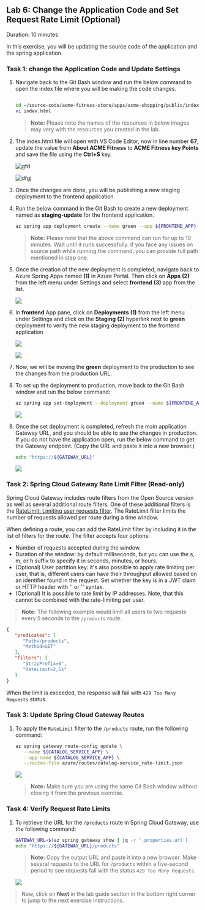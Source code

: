 ## Lab 6: Change the Application Code and Set Request Rate Limit (Optional)

Duration: 10 minutes

  In this exercise, you will be updating the source code of the application and the spring application.

### Task 1: change the Application Code and Update Settings

1. Navigate back to the Git Bash window and run the below command to open the index file where you will be making the code changes. 

   ```bash
   
   cd ~/source-code/acme-fitness-store/apps/acme-shopping/public/index.html
   vi index.html
   ```

    > **Note:** Please note the names of the resources in below images may very with the resources you created in the lab. 

2. The index.html file will open with VS Code Editor, now in line number **67**, update the value from **About ACME Fitness** to **ACME Fitness key Points** and save the file using the **Ctrl+S** key.

     ![gfd](Images/lab6.png)

     ![dfgj](Images/keyupdates2.png)

3. Once the changes are done, you will be publishing a new staging deployment to the frontend application.

4. Run the below command in the Git Bash to create a new deployment named as **staging-update** for the frontend application.

    ```bash
    az spring app deployment create --name green --app ${FRONTEND_APP} --source-path ./apps/acme-shopping 
    ```
  
    > **Note:** Please note that the above command can run for up to 10 minutes. Wait until it runs successfully. if you face any issues on source path while running the command, you can provide full path mentioned in step one.

  
5. Once the creation of the new deployment is completed, navigate back to Azure Spring Apps named **<inject key="Spring App Name" enableCopy="true" />** **(1)** in Azure Portal. Then click on **Apps** **(2)** from the left menu under Settings and select **frontend** **(3)** app from the list.

    ![](Images/lab6-frontend-app.png)
    
6. In **frontend** App pane, click on **Deployments** **(1)** from the left menu under Settings and click on the **Staging** **(2)** hyperlink next to **green** deployment to verify the new staging deployment to the frontend application
    
    ![](Images/lab6-green-app.png)
    
    ![](Images/green.png)
    
7. Now, we will be moving the **green** deployment to the production to see the changes from the production URL.

8. To set up the deployment to production, move back to the Git Bash window and run the below command:

    ```bash
    az spring app set-deployment --deployment green --name ${FRONTEND_APP}
    ```
    
    ![](Images/updatesstagging.png)
    
9. Once the set deployment is completed, refresh the main application Gateway URL, and you should be able to see the changes in production. If you do not have the application open, run the below command to get the Gateway endpoint. (Copy the URL and paste it into a new browser.)

    ```bash
    echo "https://${GATEWAY_URL}"
    ```
     ![](Images/movetoprod.png)


### Task 2: Spring Cloud Gateway Rate Limit Filter (Read-only)

Spring Cloud Gateway includes route filters from the Open Source version as well as several additional route filters. One of these additional filters is the [RateLimit: Limiting user requests filter](https://docs.vmware.com/en/VMware-Spring-Cloud-Gateway-for-Kubernetes/1.1/scg-k8s/GUID-route-filters.html#ratelimit-limiting-user-requests-filter). The RateLimit filter limits the number of requests allowed per route during a time window.

   When defining a route, you can add the RateLimit filter by including it in the list of filters for the route. The filter accepts four options:

   * Number of requests accepted during the window.
   * Duration of the window: by default milliseconds, but you can use the s, m, or h suffix to specify it in seconds, minutes, or hours.
   * (Optional) User partition key: it's also possible to apply rate limiting per user, that is, different users can have their throughput allowed based on an identifier found in the request. Set whether the key is in a JWT claim or HTTP header with '' or '' syntax.
   * (Optional) It is possible to rate limit by IP addresses. Note, that this cannot be combined with the rate-limiting per user.

   > **Note:** The following example would limit all users to two requests every 5 seconds to the `/products` route.

   ```json
   {
      "predicates": [
         "Path=/products",
         "Method=GET"
      ],
      "filters": [
         "StripPrefix=0",
         "RateLimit=2,5s"
      ]
   }
   ```

When the limit is exceeded, the response will fail with `429 Too Many Requests` status.

### Task 3: Update Spring Cloud Gateway Routes

1. To apply the `RateLimit` filter to the `/products` route, run the following command:

   ```bash
   az spring gateway route-config update \
      --name ${CATALOG_SERVICE_APP} \
      --app-name ${CATALOG_SERVICE_APP} \
      --routes-file azure/routes/catalog-service_rate-limit.json
   ```

   ![](Images/mjv2-30-new.png)
   
   
   > **Note:** Make sure you are using the same Git Bash window without closing it from the previous exercise.

### Task 4: Verify Request Rate Limits

1. To retrieve the URL for the `/products` route in Spring Cloud Gateway, use the following command:

   ```bash
   GATEWAY_URL=$(az spring gateway show | jq -r '.properties.url')
   echo "https://${GATEWAY_URL}/products"
   ```

     > **Note:** Copy the output URL and paste it into a new browser. Make several requests to the URL for `/products` within a five-second period to see requests fail with the status `429 Too Many Requests`.
   
   ![](Images/L7-t3-s1.png) 


> Now, click on **Next** in the lab guide section in the bottom right corner to jump to the next exercise instructions.
